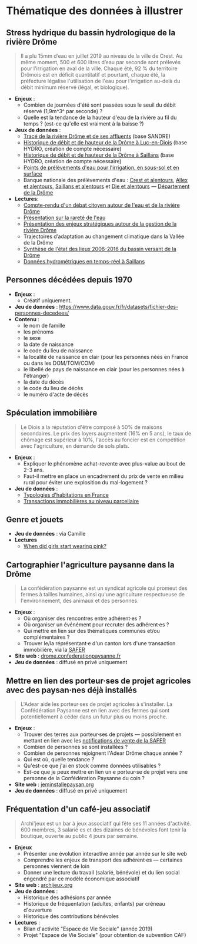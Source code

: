 # Thématique des données à illustrer

## Stress hydrique du bassin hydrologique de la rivière Drôme

> Il a plu 15mm d’eau en juillet 2019 au niveau de la ville de Crest.
> Au même moment, 500 et 600 litres d’eau par seconde sont prélevés pour
> l'irrigation en aval de la ville. Chaque été, 92 % du territoire Drômois
> est en déficit quantitatif et pourtant, chaque été, la préfecture légalise
> l'utilisation de l'eau pour l'irrigation au-delà du débit minimum réservé
> (légal, et biologique).

- **Enjeux** :
  - Combien de journées d'été sont passées sous le seuil du débit réservé (1,9m^3^ par seconde) ?
  - Quelle est la tendance de la hauteur d'eau de la rivière au fil du temps ? (est-ce qu'elle est vraiment à la baisse ?)
- **Jeux de données** :
  - [Tracé de la rivière Drôme et de ses affluents](http://www.sandre.eaufrance.fr/geo/CoursEau/V42-0400) (base SANDRE)
  - [Historique de débit et de hauteur de la Drôme à Luc-en-Diois](http://www.hydro.eaufrance.fr/selection.php?station[]=V4214010&btnValider=Exporter&categorie=rechercher) (base HYDRO, création de compte nécessaire)
  - [Historique de débit et de hauteur de la Drôme à Saillans](http://www.hydro.eaufrance.fr/selection.php?station[]=V4264010&btnValider=Exporter&categorie=rechercher) (base HYDRO, création de compte nécessaire)
  - [Points de prélèvements d'eau pour l'irrigation, en sous-sol et en surface](http://atom.geo-ide.developpement-durable.gouv.fr/atomArchive/GetResource?id=a8523472-743a-4c25-b5a8-38aec4a70ba9&dataType=dataset)
  - Banque nationale des prélèvements d'eau : [Crest et alentours](https://bnpe.eaufrance.fr/acces-donnees/codeCommune/26108/annee/2017/etCommunesAdjacentes), [Allex et alentours](https://bnpe.eaufrance.fr/acces-donnees/codeCommune/26006/annee/2017/etCommunesAdjacentes), [Saillans et alentours](https://bnpe.eaufrance.fr/acces-donnees/codeCommune/26289/annee/2017/etCommunesAdjacentes) et [Die et alentours](https://bnpe.eaufrance.fr/acces-donnees/codeCommune/26113/annee/2017/etCommunesAdjacentes) — [Département de la Drôme](https://bnpe.eaufrance.fr/acces-donnees/codeDepartement/26/annee/2017)
- **Lectures**:
  - [Compte-rendu d'un débat citoyen autour de l'eau et de la rivière Drôme](https://hackmd.io/HkVUO7TTS)
  - [Présentation sur la rareté de l'eau](http://www.riviere-drome.fr/upload/extranet/documents/Patrice%20Garin_SMRD_octobre19.pdf)
  - [Présentation des enjeux stratégiques autour de la gestion de la rivière Drôme](http://www.riviere-drome.fr/upload/extranet/documents/Presentation_publique_20191002.pdf)
  - Trajectoires d’adaptation au changement climatique dans la Vallée de la Drôme
  - [Synthèse de l'état des lieux 2006-2016 du bassin versant de la Drôme](http://www.riviere-drome.fr/upload/extranet/documents/SYNTHESE_EL2018.pdf)
  - [Données hydrométriques en temps-réel à Saillans](http://www.rdbrmc.com/hydroreel2/station.php?codestation=32)


## Personnes décédées depuis 1970

- **Enjeux** :
  - Créatif uniquement.
- **Jeu de données** : https://www.data.gouv.fr/fr/datasets/fichier-des-personnes-decedees/
- **Contenu** :
  - le nom de famille
  - les prénoms
  - le sexe
  - la date de naissance
  - le code du lieu de naissance
  - la localité de naissance en clair (pour les personnes nées en France ou dans les DOM/TOM/COM)
  - le libellé de pays de naissance en clair (pour les personnes nées à l'étranger)
  - la date du décès
  - le code du lieu de décès
  - le numéro d'acte de décès

## Spéculation immobilière

> Le Diois a la réputation d'être composé à 50% de maisons secondaires.
> Le prix des loyers augmentent (16% en 5 ans), le taux de chômage est supérieur à 10%,
> l'accès au foncier est en compétition avec l'agriculture, en demande de sols plats.

- **Enjeux** :
  - Expliquer le phénomène achat-revente avec plus-value au bout de 2-3 ans.
  - Faut-il mettre en place un encadrement du prix de vente en milieu rural pour éviter une explosition du mal-logement ?
- **Jeu de données** :
  - [Typologies d'habitations en France](https://www.insee.fr/fr/statistiques/3564300?sommaire=3561690)
  - [Transactions immobilières au niveau parcellaire](https://www.data.gouv.fr/en/datasets/demandes-de-valeurs-foncieres/)

## Genre et jouets

- **Jeu de données** : via Camille
- **Lectures**
  - [When did girls start wearing pink?](https://www.smithsonianmag.com/arts-culture/when-did-girls-start-wearing-pink-1370097/)

## Cartographier l'agriculture paysanne dans la Drôme

> La confédération paysanne est un syndicat agricole qui promeut des fermes à
> tailles humaines, ainsi qu'une agriculture respectueuse de l'environnement,
> des animaux et des personnes.

- **Enjeux** :
  - Où organiser des rencontres entre adhérent·es ?
  - Où organiser un événément pour recruter des adhérent·es ?
  - Qui mettre en lien sur des thématiques communes et/ou complémentaires ?
  - Trouver le/la réprésentant·e d'un canton lors d'une transaction immobilière, via la [SAFER](https://www.safer.fr)
- **Site web** : [drome.confederationpaysanne.fr](http://drome.confederationpaysanne.fr)
- **Jeu de données** : diffusé en privé uniquement

## Mettre en lien des porteur·ses de projet agricoles avec des paysan·nes déjà installés

> L'Adear aide les porteur·ses de projet agricoles à s'installer.
> La Confédération Paysanne est en lien avec des fermes qui sont potentiellement
> à céder dans un futur plus ou moins proche.

- **Enjeux** :
  - Trouver des terres aux porteur·ses de projets — possiblement en mettant en lien avec les [notifications de vente de la SAFER](https://www.safer-aura.fr/website/notifications_liste_&720.html)
  - Combien de personnes se sont installées ?
  - Combien de personnes rejoignent l'Adear Drôme chaque année ?
  - Qui est où, quelle tendance ?
  - Qu'est-ce que j'ai en stock comme données utilisables ?
  - Est-ce que je peux mettre en lien un·e porteur·se de projet vers une personne de la Confédération Paysanne du coin ?
- **Site web** : [jeminstallepaysan.org](https://www.jeminstallepaysan.org/drome)
- **Jeu de données** : diffusé en privé uniquement


## Fréquentation d'un café-jeu associatif

> Archi'jeux est un bar à jeux associatif qui fête ses 11 années d'activité.
> 600 membres, 3 salarié·es et des dizaines de bénévoles font tenir la boutique, ouverte au public 4 jours par semaine.

- **Enjeux**
  - Présenter une évolution interactive année par année sur le site web
  - Comprendre les enjeux de transport des adhérent·es — certaines personnes viennent de loin
  - Donner une lecture du travail (salarié, bénévole) et du lien social engendré par ce modèle économique associatif
- **Site web** : [archijeux.org](https://archijeux.org)
- **Jeu de données** :
  - Historique des adhésions par année
  - Historique de fréquentation (adultes, enfants) par créneau d'ouverture
  - Historique des contributions bénévoles
- **Lectures** :
  - Bilan d'activité "Espace de Vie Sociale" (année 2019)
  - Projet "Espace de Vie Sociale" (pour obtention de subvention CAF)
